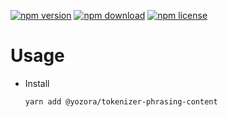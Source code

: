 [![npm version](https://img.shields.io/npm/v/@yozora/tokenizer-phrasing-content.svg)](https://www.npmjs.com/package/@yozora/tokenizer-phrasing-content)
[![npm download](https://img.shields.io/npm/dm/@yozora/tokenizer-phrasing-content.svg)](https://www.npmjs.com/package/@yozora/tokenizer-phrasing-content)
[![npm license](https://img.shields.io/npm/l/@yozora/tokenizer-phrasing-content.svg)](https://www.npmjs.com/package/@yozora/tokenizer-phrasing-content)


# Usage

  * Install
    ```shell
    yarn add @yozora/tokenizer-phrasing-content
    ```
